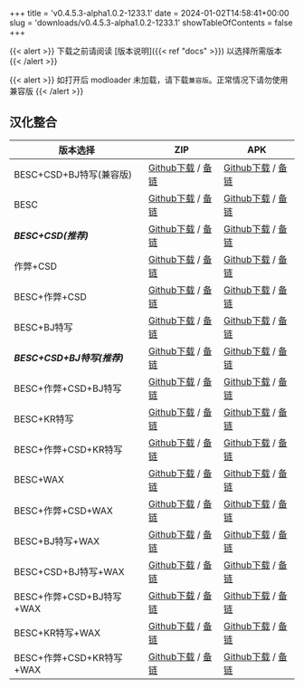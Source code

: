 
+++
title = 'v0.4.5.3-alpha1.0.2-1233.1'
date = 2024-01-02T14:58:41+00:00
slug = 'downloads/v0.4.5.3-alpha1.0.2-1233.1'
showTableOfContents = false
+++

{{< alert >}}
下载之前请阅读 [版本说明]({{< ref "docs" >}}) 以选择所需版本
{{< /alert >}}


{{< alert >}}
如打开后 modloader 未加载，请下载`兼容版`。正常情况下请勿使用兼容版
{{< /alert >}}

## 汉化整合

|         版本选择          |                                                                                                                                                                                ZIP                                                                                                                                                                                 |                                                                                                                                                                                APK                                                                                                                                                                                 |
|---------------------------|--------------------------------------------------------------------------------------------------------------------------------------------------------------------------------------------------------------------------------------------------------------------------------------------------------------------------------------------------------------------|--------------------------------------------------------------------------------------------------------------------------------------------------------------------------------------------------------------------------------------------------------------------------------------------------------------------------------------------------------------------|
|BESC+CSD+BJ特写(兼容版)    |[Github下载](https://github.com/DoL-Lyra/Lyra/releases/download/v0.4.5.3-alpha1.0.2-1233.1/DoL-0.4.5.3-Lyra-a1.0.2-polyfill-besc-cheat-csd-sideviewbj-1233.1.zip ) / [备链](https://mirror.ghproxy.com/https://github.com/DoL-Lyra/Lyra/releases/download/v0.4.5.3-alpha1.0.2-1233.1/DoL-0.4.5.3-Lyra-a1.0.2-polyfill-besc-cheat-csd-sideviewbj-1233.1.zip )|[Github下载](https://github.com/DoL-Lyra/Lyra/releases/download/v0.4.5.3-alpha1.0.2-1233.1/DoL-0.4.5.3-Lyra-a1.0.2-polyfill-besc-cheat-csd-sideviewbj-1233.1.apk ) / [备链](https://mirror.ghproxy.com/https://github.com/DoL-Lyra/Lyra/releases/download/v0.4.5.3-alpha1.0.2-1233.1/DoL-0.4.5.3-Lyra-a1.0.2-polyfill-besc-cheat-csd-sideviewbj-1233.1.apk )|
|BESC                       |[Github下载](https://github.com/DoL-Lyra/Lyra/releases/download/v0.4.5.3-alpha1.0.2-1233.1/DoL-0.4.5.3-Lyra-a1.0.2-besc-1233.1.zip ) / [备链](https://mirror.ghproxy.com/https://github.com/DoL-Lyra/Lyra/releases/download/v0.4.5.3-alpha1.0.2-1233.1/DoL-0.4.5.3-Lyra-a1.0.2-besc-1233.1.zip )                                                            |[Github下载](https://github.com/DoL-Lyra/Lyra/releases/download/v0.4.5.3-alpha1.0.2-1233.1/DoL-0.4.5.3-Lyra-a1.0.2-besc-1233.1.apk ) / [备链](https://mirror.ghproxy.com/https://github.com/DoL-Lyra/Lyra/releases/download/v0.4.5.3-alpha1.0.2-1233.1/DoL-0.4.5.3-Lyra-a1.0.2-besc-1233.1.apk )                                                            |
|***BESC+CSD(推荐)***       |[Github下载](https://github.com/DoL-Lyra/Lyra/releases/download/v0.4.5.3-alpha1.0.2-1233.1/DoL-0.4.5.3-Lyra-a1.0.2-besc-csd-1233.1.zip ) / [备链](https://mirror.ghproxy.com/https://github.com/DoL-Lyra/Lyra/releases/download/v0.4.5.3-alpha1.0.2-1233.1/DoL-0.4.5.3-Lyra-a1.0.2-besc-csd-1233.1.zip )                                                    |[Github下载](https://github.com/DoL-Lyra/Lyra/releases/download/v0.4.5.3-alpha1.0.2-1233.1/DoL-0.4.5.3-Lyra-a1.0.2-besc-csd-1233.1.apk ) / [备链](https://mirror.ghproxy.com/https://github.com/DoL-Lyra/Lyra/releases/download/v0.4.5.3-alpha1.0.2-1233.1/DoL-0.4.5.3-Lyra-a1.0.2-besc-csd-1233.1.apk )                                                    |
|作弊+CSD                   |[Github下载](https://github.com/DoL-Lyra/Lyra/releases/download/v0.4.5.3-alpha1.0.2-1233.1/DoL-0.4.5.3-Lyra-a1.0.2-cheat-csd-1233.1.zip ) / [备链](https://mirror.ghproxy.com/https://github.com/DoL-Lyra/Lyra/releases/download/v0.4.5.3-alpha1.0.2-1233.1/DoL-0.4.5.3-Lyra-a1.0.2-cheat-csd-1233.1.zip )                                                  |[Github下载](https://github.com/DoL-Lyra/Lyra/releases/download/v0.4.5.3-alpha1.0.2-1233.1/DoL-0.4.5.3-Lyra-a1.0.2-cheat-csd-1233.1.apk ) / [备链](https://mirror.ghproxy.com/https://github.com/DoL-Lyra/Lyra/releases/download/v0.4.5.3-alpha1.0.2-1233.1/DoL-0.4.5.3-Lyra-a1.0.2-cheat-csd-1233.1.apk )                                                  |
|BESC+作弊+CSD              |[Github下载](https://github.com/DoL-Lyra/Lyra/releases/download/v0.4.5.3-alpha1.0.2-1233.1/DoL-0.4.5.3-Lyra-a1.0.2-besc-cheat-csd-1233.1.zip ) / [备链](https://mirror.ghproxy.com/https://github.com/DoL-Lyra/Lyra/releases/download/v0.4.5.3-alpha1.0.2-1233.1/DoL-0.4.5.3-Lyra-a1.0.2-besc-cheat-csd-1233.1.zip )                                        |[Github下载](https://github.com/DoL-Lyra/Lyra/releases/download/v0.4.5.3-alpha1.0.2-1233.1/DoL-0.4.5.3-Lyra-a1.0.2-besc-cheat-csd-1233.1.apk ) / [备链](https://mirror.ghproxy.com/https://github.com/DoL-Lyra/Lyra/releases/download/v0.4.5.3-alpha1.0.2-1233.1/DoL-0.4.5.3-Lyra-a1.0.2-besc-cheat-csd-1233.1.apk )                                        |
|BESC+BJ特写                |[Github下载](https://github.com/DoL-Lyra/Lyra/releases/download/v0.4.5.3-alpha1.0.2-1233.1/DoL-0.4.5.3-Lyra-a1.0.2-besc-sideviewbj-1233.1.zip ) / [备链](https://mirror.ghproxy.com/https://github.com/DoL-Lyra/Lyra/releases/download/v0.4.5.3-alpha1.0.2-1233.1/DoL-0.4.5.3-Lyra-a1.0.2-besc-sideviewbj-1233.1.zip )                                      |[Github下载](https://github.com/DoL-Lyra/Lyra/releases/download/v0.4.5.3-alpha1.0.2-1233.1/DoL-0.4.5.3-Lyra-a1.0.2-besc-sideviewbj-1233.1.apk ) / [备链](https://mirror.ghproxy.com/https://github.com/DoL-Lyra/Lyra/releases/download/v0.4.5.3-alpha1.0.2-1233.1/DoL-0.4.5.3-Lyra-a1.0.2-besc-sideviewbj-1233.1.apk )                                      |
|***BESC+CSD+BJ特写(推荐)***|[Github下载](https://github.com/DoL-Lyra/Lyra/releases/download/v0.4.5.3-alpha1.0.2-1233.1/DoL-0.4.5.3-Lyra-a1.0.2-besc-csd-sideviewbj-1233.1.zip ) / [备链](https://mirror.ghproxy.com/https://github.com/DoL-Lyra/Lyra/releases/download/v0.4.5.3-alpha1.0.2-1233.1/DoL-0.4.5.3-Lyra-a1.0.2-besc-csd-sideviewbj-1233.1.zip )                              |[Github下载](https://github.com/DoL-Lyra/Lyra/releases/download/v0.4.5.3-alpha1.0.2-1233.1/DoL-0.4.5.3-Lyra-a1.0.2-besc-csd-sideviewbj-1233.1.apk ) / [备链](https://mirror.ghproxy.com/https://github.com/DoL-Lyra/Lyra/releases/download/v0.4.5.3-alpha1.0.2-1233.1/DoL-0.4.5.3-Lyra-a1.0.2-besc-csd-sideviewbj-1233.1.apk )                              |
|BESC+作弊+CSD+BJ特写       |[Github下载](https://github.com/DoL-Lyra/Lyra/releases/download/v0.4.5.3-alpha1.0.2-1233.1/DoL-0.4.5.3-Lyra-a1.0.2-besc-cheat-csd-sideviewbj-1233.1.zip ) / [备链](https://mirror.ghproxy.com/https://github.com/DoL-Lyra/Lyra/releases/download/v0.4.5.3-alpha1.0.2-1233.1/DoL-0.4.5.3-Lyra-a1.0.2-besc-cheat-csd-sideviewbj-1233.1.zip )                  |[Github下载](https://github.com/DoL-Lyra/Lyra/releases/download/v0.4.5.3-alpha1.0.2-1233.1/DoL-0.4.5.3-Lyra-a1.0.2-besc-cheat-csd-sideviewbj-1233.1.apk ) / [备链](https://mirror.ghproxy.com/https://github.com/DoL-Lyra/Lyra/releases/download/v0.4.5.3-alpha1.0.2-1233.1/DoL-0.4.5.3-Lyra-a1.0.2-besc-cheat-csd-sideviewbj-1233.1.apk )                  |
|BESC+KR特写                |[Github下载](https://github.com/DoL-Lyra/Lyra/releases/download/v0.4.5.3-alpha1.0.2-1233.1/DoL-0.4.5.3-Lyra-a1.0.2-besc-sideviewkr-1233.1.zip ) / [备链](https://mirror.ghproxy.com/https://github.com/DoL-Lyra/Lyra/releases/download/v0.4.5.3-alpha1.0.2-1233.1/DoL-0.4.5.3-Lyra-a1.0.2-besc-sideviewkr-1233.1.zip )                                      |[Github下载](https://github.com/DoL-Lyra/Lyra/releases/download/v0.4.5.3-alpha1.0.2-1233.1/DoL-0.4.5.3-Lyra-a1.0.2-besc-sideviewkr-1233.1.apk ) / [备链](https://mirror.ghproxy.com/https://github.com/DoL-Lyra/Lyra/releases/download/v0.4.5.3-alpha1.0.2-1233.1/DoL-0.4.5.3-Lyra-a1.0.2-besc-sideviewkr-1233.1.apk )                                      |
|BESC+作弊+CSD+KR特写       |[Github下载](https://github.com/DoL-Lyra/Lyra/releases/download/v0.4.5.3-alpha1.0.2-1233.1/DoL-0.4.5.3-Lyra-a1.0.2-besc-cheat-csd-sideviewkr-1233.1.zip ) / [备链](https://mirror.ghproxy.com/https://github.com/DoL-Lyra/Lyra/releases/download/v0.4.5.3-alpha1.0.2-1233.1/DoL-0.4.5.3-Lyra-a1.0.2-besc-cheat-csd-sideviewkr-1233.1.zip )                  |[Github下载](https://github.com/DoL-Lyra/Lyra/releases/download/v0.4.5.3-alpha1.0.2-1233.1/DoL-0.4.5.3-Lyra-a1.0.2-besc-cheat-csd-sideviewkr-1233.1.apk ) / [备链](https://mirror.ghproxy.com/https://github.com/DoL-Lyra/Lyra/releases/download/v0.4.5.3-alpha1.0.2-1233.1/DoL-0.4.5.3-Lyra-a1.0.2-besc-cheat-csd-sideviewkr-1233.1.apk )                  |
|BESC+WAX                   |[Github下载](https://github.com/DoL-Lyra/Lyra/releases/download/v0.4.5.3-alpha1.0.2-1233.1/DoL-0.4.5.3-Lyra-a1.0.2-besc-wax-1233.1.zip ) / [备链](https://mirror.ghproxy.com/https://github.com/DoL-Lyra/Lyra/releases/download/v0.4.5.3-alpha1.0.2-1233.1/DoL-0.4.5.3-Lyra-a1.0.2-besc-wax-1233.1.zip )                                                    |[Github下载](https://github.com/DoL-Lyra/Lyra/releases/download/v0.4.5.3-alpha1.0.2-1233.1/DoL-0.4.5.3-Lyra-a1.0.2-besc-wax-1233.1.apk ) / [备链](https://mirror.ghproxy.com/https://github.com/DoL-Lyra/Lyra/releases/download/v0.4.5.3-alpha1.0.2-1233.1/DoL-0.4.5.3-Lyra-a1.0.2-besc-wax-1233.1.apk )                                                    |
|BESC+作弊+CSD+WAX          |[Github下载](https://github.com/DoL-Lyra/Lyra/releases/download/v0.4.5.3-alpha1.0.2-1233.1/DoL-0.4.5.3-Lyra-a1.0.2-besc-wax-cheat-csd-1233.1.zip ) / [备链](https://mirror.ghproxy.com/https://github.com/DoL-Lyra/Lyra/releases/download/v0.4.5.3-alpha1.0.2-1233.1/DoL-0.4.5.3-Lyra-a1.0.2-besc-wax-cheat-csd-1233.1.zip )                                |[Github下载](https://github.com/DoL-Lyra/Lyra/releases/download/v0.4.5.3-alpha1.0.2-1233.1/DoL-0.4.5.3-Lyra-a1.0.2-besc-wax-cheat-csd-1233.1.apk ) / [备链](https://mirror.ghproxy.com/https://github.com/DoL-Lyra/Lyra/releases/download/v0.4.5.3-alpha1.0.2-1233.1/DoL-0.4.5.3-Lyra-a1.0.2-besc-wax-cheat-csd-1233.1.apk )                                |
|BESC+BJ特写+WAX            |[Github下载](https://github.com/DoL-Lyra/Lyra/releases/download/v0.4.5.3-alpha1.0.2-1233.1/DoL-0.4.5.3-Lyra-a1.0.2-besc-wax-sideviewbj-1233.1.zip ) / [备链](https://mirror.ghproxy.com/https://github.com/DoL-Lyra/Lyra/releases/download/v0.4.5.3-alpha1.0.2-1233.1/DoL-0.4.5.3-Lyra-a1.0.2-besc-wax-sideviewbj-1233.1.zip )                              |[Github下载](https://github.com/DoL-Lyra/Lyra/releases/download/v0.4.5.3-alpha1.0.2-1233.1/DoL-0.4.5.3-Lyra-a1.0.2-besc-wax-sideviewbj-1233.1.apk ) / [备链](https://mirror.ghproxy.com/https://github.com/DoL-Lyra/Lyra/releases/download/v0.4.5.3-alpha1.0.2-1233.1/DoL-0.4.5.3-Lyra-a1.0.2-besc-wax-sideviewbj-1233.1.apk )                              |
|BESC+CSD+BJ特写+WAX        |[Github下载](https://github.com/DoL-Lyra/Lyra/releases/download/v0.4.5.3-alpha1.0.2-1233.1/DoL-0.4.5.3-Lyra-a1.0.2-besc-wax-csd-sideviewbj-1233.1.zip ) / [备链](https://mirror.ghproxy.com/https://github.com/DoL-Lyra/Lyra/releases/download/v0.4.5.3-alpha1.0.2-1233.1/DoL-0.4.5.3-Lyra-a1.0.2-besc-wax-csd-sideviewbj-1233.1.zip )                      |[Github下载](https://github.com/DoL-Lyra/Lyra/releases/download/v0.4.5.3-alpha1.0.2-1233.1/DoL-0.4.5.3-Lyra-a1.0.2-besc-wax-csd-sideviewbj-1233.1.apk ) / [备链](https://mirror.ghproxy.com/https://github.com/DoL-Lyra/Lyra/releases/download/v0.4.5.3-alpha1.0.2-1233.1/DoL-0.4.5.3-Lyra-a1.0.2-besc-wax-csd-sideviewbj-1233.1.apk )                      |
|BESC+作弊+CSD+BJ特写+WAX   |[Github下载](https://github.com/DoL-Lyra/Lyra/releases/download/v0.4.5.3-alpha1.0.2-1233.1/DoL-0.4.5.3-Lyra-a1.0.2-besc-wax-cheat-csd-sideviewbj-1233.1.zip ) / [备链](https://mirror.ghproxy.com/https://github.com/DoL-Lyra/Lyra/releases/download/v0.4.5.3-alpha1.0.2-1233.1/DoL-0.4.5.3-Lyra-a1.0.2-besc-wax-cheat-csd-sideviewbj-1233.1.zip )          |[Github下载](https://github.com/DoL-Lyra/Lyra/releases/download/v0.4.5.3-alpha1.0.2-1233.1/DoL-0.4.5.3-Lyra-a1.0.2-besc-wax-cheat-csd-sideviewbj-1233.1.apk ) / [备链](https://mirror.ghproxy.com/https://github.com/DoL-Lyra/Lyra/releases/download/v0.4.5.3-alpha1.0.2-1233.1/DoL-0.4.5.3-Lyra-a1.0.2-besc-wax-cheat-csd-sideviewbj-1233.1.apk )          |
|BESC+KR特写+WAX            |[Github下载](https://github.com/DoL-Lyra/Lyra/releases/download/v0.4.5.3-alpha1.0.2-1233.1/DoL-0.4.5.3-Lyra-a1.0.2-besc-wax-sideviewkr-1233.1.zip ) / [备链](https://mirror.ghproxy.com/https://github.com/DoL-Lyra/Lyra/releases/download/v0.4.5.3-alpha1.0.2-1233.1/DoL-0.4.5.3-Lyra-a1.0.2-besc-wax-sideviewkr-1233.1.zip )                              |[Github下载](https://github.com/DoL-Lyra/Lyra/releases/download/v0.4.5.3-alpha1.0.2-1233.1/DoL-0.4.5.3-Lyra-a1.0.2-besc-wax-sideviewkr-1233.1.apk ) / [备链](https://mirror.ghproxy.com/https://github.com/DoL-Lyra/Lyra/releases/download/v0.4.5.3-alpha1.0.2-1233.1/DoL-0.4.5.3-Lyra-a1.0.2-besc-wax-sideviewkr-1233.1.apk )                              |
|BESC+作弊+CSD+KR特写+WAX   |[Github下载](https://github.com/DoL-Lyra/Lyra/releases/download/v0.4.5.3-alpha1.0.2-1233.1/DoL-0.4.5.3-Lyra-a1.0.2-besc-wax-cheat-csd-sideviewkr-1233.1.zip ) / [备链](https://mirror.ghproxy.com/https://github.com/DoL-Lyra/Lyra/releases/download/v0.4.5.3-alpha1.0.2-1233.1/DoL-0.4.5.3-Lyra-a1.0.2-besc-wax-cheat-csd-sideviewkr-1233.1.zip )          |[Github下载](https://github.com/DoL-Lyra/Lyra/releases/download/v0.4.5.3-alpha1.0.2-1233.1/DoL-0.4.5.3-Lyra-a1.0.2-besc-wax-cheat-csd-sideviewkr-1233.1.apk ) / [备链](https://mirror.ghproxy.com/https://github.com/DoL-Lyra/Lyra/releases/download/v0.4.5.3-alpha1.0.2-1233.1/DoL-0.4.5.3-Lyra-a1.0.2-besc-wax-cheat-csd-sideviewkr-1233.1.apk )          |
